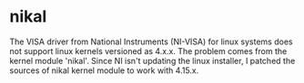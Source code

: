 # nikal
The VISA driver from National Instruments (NI-VISA) for linux systems does not
support linux kernels versioned as 4.x.x.  The problem comes from the kernel
module 'nikal'.  Since NI isn't updating the linux installer, I patched the
sources of nikal kernel module to work with 4.15.x.
